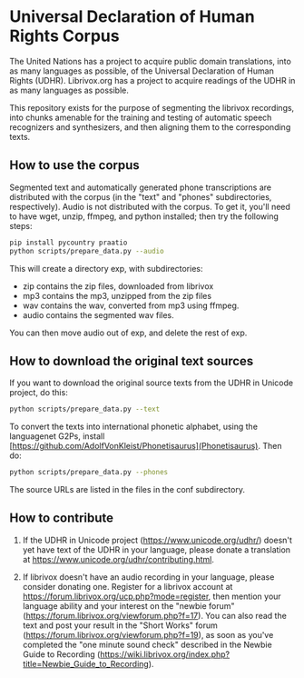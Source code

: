 # Universal Declaration of Human Rights Corpus

The United Nations has a project to acquire public domain
translations, into as many languages as possible, of the Universal
Declaration of Human Rights (UDHR).  Librivox.org has a project to
acquire readings of the UDHR in as many languages as possible.

This repository exists for the purpose of
segmenting the librivox recordings, into chunks amenable for the
training and testing of automatic speech recognizers and synthesizers,
and then aligning them to the corresponding texts. 

## How to use the corpus

Segmented text and automatically generated phone transcriptions are distributed with the
corpus (in the "text" and "phones" subdirectories, respectively).
Audio is not distributed with the corpus.  To get it, you'll need
to have wget, unzip, ffmpeg, and python installed; then try the
following steps:

```bash
pip install pycountry praatio
python scripts/prepare_data.py --audio
```

This will create a directory exp, with subdirectories:
* zip contains the zip files, downloaded from librivox
* mp3 contains the mp3, unzipped from the zip files
* wav contains the wav, converted from mp3 using ffmpeg.
* audio contains the segmented wav files.

You can then move audio out of exp, and delete the
rest of exp.

## How to download the original text sources

If you want to download the original source texts from
the UDHR in Unicode project, do this:
```bash
python scripts/prepare_data.py --text
```

To convert the texts into international phonetic alphabet,
using the languagenet G2Ps, install
[https://github.com/AdolfVonKleist/Phonetisaurus](Phonetisaurus).
Then do:
```bash
python scripts/prepare_data.py --phones
```
The source URLs are listed in the files in the conf subdirectory.

## How to contribute

1. If the UDHR in Unicode project (https://www.unicode.org/udhr/)
   doesn't yet have text of the UDHR in your  language, please
   donate a translation at https://www.unicode.org/udhr/contributing.html.

2. If librivox doesn't have an audio recording in your language,
   please consider donating one.  Register for a librivox account at
   https://forum.librivox.org/ucp.php?mode=register, then mention your
   language ability and your interest on the "newbie forum"
   (https://forum.librivox.org/viewforum.php?f=17).  You can also read
   the text and post your result in the "Short Works" forum
   (https://forum.librivox.org/viewforum.php?f=19), as soon as you've
   completed the "one minute sound check" described in the Newbie
   Guide to Recording
   (https://wiki.librivox.org/index.php?title=Newbie_Guide_to_Recording).


